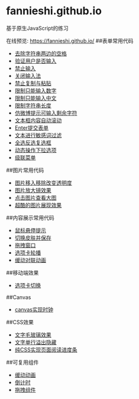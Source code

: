 # fannieshi.github.io
基于原生JavaScript的练习

在线预览: https://fannieshi.github.io/
##表单常用代码
* [去除字符串两边的空格](https://fannieshi.github.io/form/01.html)
* [验证用户是否输入](https://fannieshi.github.io/form/02.html)
* [禁止输入](https://fannieshi.github.io/form/03.html)
* [关闭输入法](https://fannieshi.github.io/form/04.html)
* [禁止复制与粘贴](https://fannieshi.github.io/form/05.html)
* [限制只能输入数字](https://fannieshi.github.io/form/06.html)
* [限制只能输入中文](https://fannieshi.github.io/form/07.html)
* [限制字符串长度](https://fannieshi.github.io/form/08.html)
* [仿微博提示可输入剩余字符](https://fannieshi.github.io/form/09.html)
* [文本框内容自动滚动](https://fannieshi.github.io/form/10.html)
* [Enter提交表单](https://fannieshi.github.io/form/11.html)
* [文本进行敏感词过滤](https://fannieshi.github.io/form/12.html)
* [全选反选复选框](https://fannieshi.github.io/form/13.html)
* [动态操作下拉选项](https://fannieshi.github.io/form/14.html)
* [级联菜单](https://fannieshi.github.io/form/15.html)

##图片常用代码
* [图片移入移除改变透明度](https://fannieshi.github.io/picture/01.html)
* [图片放大镜效果](https://fannieshi.github.io/picture/02.html)
* [点击图片查看大图](https://fannieshi.github.io/picture/03.html)
* [超酷的图片展现效果](https://fannieshi.github.io/picture/04.html)

##内容展示常用代码
* [鼠标悬停提示](https://fannieshi.github.io/content/01.html)
* [切换皮肤并保存](https://fannieshi.github.io/content/02.html)
* [拖拽窗口](https://fannieshi.github.io/content/03.html)
* [选项卡轮播](https://fannieshi.github.io/content/04.html)
* [缓动对联动画](https://fannieshi.github.io/content/05.html)

##移动端效果
* [选项卡切换](https://fannieshi.github.io/mobile/01.html)

##Canvas
* [canvas实现时钟](https://fannieshi.github.io/canvas/01.html)

##CSS效果
* [文字毛玻璃效果](https://fannieshi.github.io/css/01.html)
* [文字单行溢出隐藏](https://fannieshi.github.io/css/02.html)
* [纯CSS实现页面阅读进度条](https://fannieshi.github.io/css/03.html)

##可复用组件
* [缓动动画](https://fannieshi.github.io/components/01.html)
* [倒计时](https://fannieshi.github.io/components/02.html)
* [拖拽组件](https://fannieshi.github.io/components/03.html)


